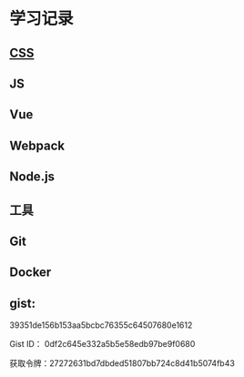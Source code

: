 # 学习记录

## [CSS](https://github.com/Xanadu-zxl/Advance/tree/master/CSS)

## JS

## Vue

## Webpack

## Node.js

## 工具

## Git

## Docker

## gist:

39351de156b153aa5bcbc76355c64507680e1612

Gist ID： 0df2c645e332a5b5e58edb97be9f0680

获取令牌：27272631bd7dbded51807bb724c8d41b5074fb43
